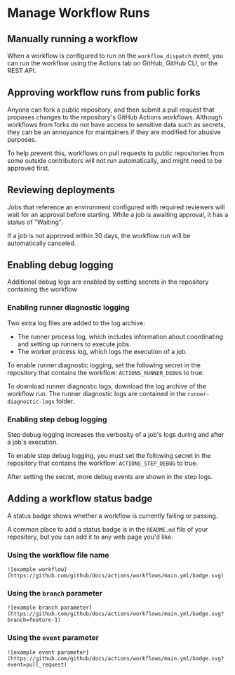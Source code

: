 # Manage Workflow Runs

## Manually running a workflow

When a workflow is configured to run on the `workflow_dispatch` event, you can run the workflow using the Actions tab on GitHub, GitHub CLI, or the REST API.


## Approving workflow runs from public forks

Anyone can fork a public repository, and then submit a pull request that proposes changes to the repository's GitHub Actions workflows. Although workflows from forks do not have access to sensitive data such as secrets, they can be an annoyance for maintainers if they are modified for abusive purposes.

To help prevent this, workflows on pull requests to public repositories from some outside contributors will not run automatically, and might need to be approved first. 


## Reviewing deployments

Jobs that reference an environment configured with required reviewers will wait for an approval before starting. While a job is awaiting approval, it has a status of "Waiting".

If a job is not approved within 30 days, the workflow run will be automatically canceled.


## Enabling debug logging

Additional debug logs are enabled by setting secrets in the repository containing the workflow

### Enabling runner diagnostic logging

Two extra log files are added to the log archive:

- The runner process log, which includes information about coordinating and setting up runners to execute jobs.
- The worker process log, which logs the execution of a job.

To enable runner diagnostic logging, set the following secret in the repository that contains the workflow: `ACTIONS_RUNNER_DEBUG` to true.

To download runner diagnostic logs, download the log archive of the workflow run. The runner diagnostic logs are contained in the `runner-diagnostic-logs` folder.

### Enabling step debug logging

Step debug logging increases the verbosity of a job's logs during and after a job's execution.

To enable step debug logging, you must set the following secret in the repository that contains the workflow: `ACTIONS_STEP_DEBUG` to true.

After setting the secret, more debug events are shown in the step logs. 


## Adding a workflow status badge

A status badge shows whether a workflow is currently failing or passing.

A common place to add a status badge is in the `README.md` file of your repository, but you can add it to any web page you'd like.

### Using the workflow file name

```
![example workflow](https://github.com/github/docs/actions/workflows/main.yml/badge.svg)
```

### Using the `branch` parameter

```
![example branch parameter](https://github.com/github/docs/actions/workflows/main.yml/badge.svg?branch=feature-1)
```

### Using the `event` parameter

```
![example event parameter](https://github.com/github/docs/actions/workflows/main.yml/badge.svg?event=pull_request)
```